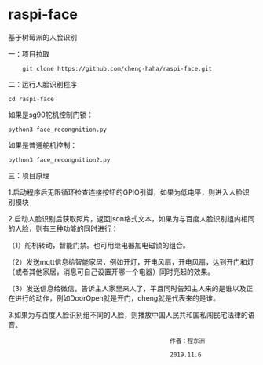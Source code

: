 # raspi-face
 基于树莓派的人脸识别
 
 一：项目拉取
 
 		git clone https://github.com/cheng-haha/raspi-face.git
		
二：运行人脸识别程序

    cd raspi-face
  
  如果是sg90舵机控制门锁：
  
    python3 face_recongnition.py
    
  如果是普通舵机控制：
  
    python3 face_recongnition2.py
    
三：项目原理

  1.启动程序后无限循环检查连接按钮的GPIO引脚，如果为低电平，则进入人脸识别模块
  
  2.启动人脸识别后获取照片，返回json格式文本，如果为与百度人脸识别组内相同的人脸，则有三种功能的同时进行：
  
   （1）舵机转动，智能门禁。也可用继电器加电磁锁的组合。
      
   （2）发送mqtt信息给智能家居，例如开灯，开电风扇，开电风扇，达到开门和灯（或者其他家居，消息可自己设置开哪一个电器）同时亮起的效果。
 
   （3）发送信息给微信，告诉主人家里来人了，平且同时告知主人来的是谁以及正在进行的动作，例如DoorOpen就是开门，cheng就是代表来的是谁。
  
  3.如果为与百度人脸识别组不同的人脸，则播放中国人民共和国私闯民宅法律的语音。
  
  
  
  
 												  作者：程东洲
  
  												  2019.11.6
  
